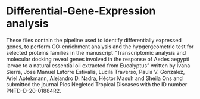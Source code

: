 # Differential-Gene-Expression analysis 
These files contain the pipeline used to identify differentially expressed genes, to perform GO-enrichment analysis and the hypgergeometric test for selected proteins families in the manuscript "Transcriptomic analysis and molecular docking reveal genes involved in the response of Aedes aegypti larvae to a natural essential oil extracted from Eucalyptus” written by Ivana Sierra, Jose Manuel Latorre Estivalis, Lucila Traverso, Paula V. Gonzalez, Ariel Aptekmann, Alejandro D. Nadra, Héctor Masuh and Sheila Ons and submitted the journal Plos Negleted Tropical Diseases with the ID number PNTD-D-20-01884R2.  

